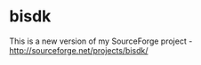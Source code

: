 bisdk
=====

This is a new version of my SourceForge project - http://sourceforge.net/projects/bisdk/
